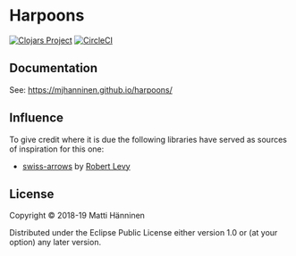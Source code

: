 # Harpoons

[![Clojars Project](https://img.shields.io/clojars/v/harpoons.svg)](https://clojars.org/harpoons) [![CircleCI](https://circleci.com/gh/mjhanninen/harpoons.svg?style=svg)](https://circleci.com/gh/mjhanninen/harpoons)

## Documentation

See: https://mjhanninen.github.io/harpoons/

## Influence

To give credit where it is due the following libraries have served as sources
of inspiration for this one:

- [swiss-arrows](https://github.com/rplevy/swiss-arrows) by [Robert
  Levy](https://github.com/rplevy)

## License

Copyright © 2018-19 Matti Hänninen

Distributed under the Eclipse Public License either version 1.0 or (at your
option) any later version.
